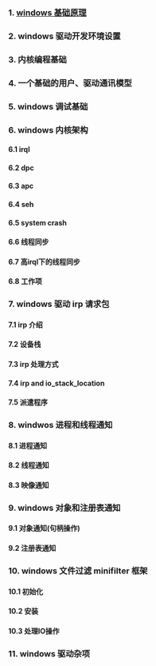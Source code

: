 ### 1. [windows 基础原理](https://github.com/killaragorn/study_notes/tree/master/windows_kernel_programming/chapter01)

### 2. windows 驱动开发环境设置

### 3. 内核编程基础

### 4. 一个基础的用户、驱动通讯模型

### 5. windows 调试基础

### 6. windows 内核架构

#### 6.1 irql

#### 6.2 dpc

#### 6.3 apc

#### 6.4 seh

#### 6.5 system crash

#### 6.6 线程同步

#### 6.7 高irql下的线程同步

#### 6.8 工作项

### 7. windows 驱动 irp 请求包

#### 7.1 irp 介绍

#### 7.2 设备栈

#### 7.3 irp 处理方式

#### 7.4 irp and io_stack_location

#### 7.5 派遣程序

### 8. windwos 进程和线程通知

#### 8.1 进程通知

#### 8.2 线程通知

#### 8.3 映像通知

### 9. windows 对象和注册表通知

#### 9.1 对象通知(句柄操作)

#### 9.2 注册表通知

### 10. windows 文件过滤 minifilter 框架

#### 10.1 初始化

#### 10.2 安装

#### 10.3 处理IO操作

### 11. windows 驱动杂项
